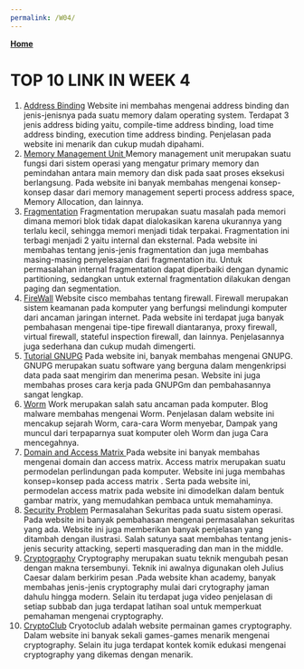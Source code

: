 ```yaml
---
permalink: /W04/
---
```

[**Home**](https://angelindepthios.github.io/os211/)

# TOP 10 LINK IN WEEK 4

1. [Address Binding](https://www.geeksforgeeks.org/address-binding-and-its-types/)
Website ini membahas mengenai address binding dan jenis-jenisnya pada suatu memory dalam operating system. Terdapat 3 jenis address biding yaitu, compile-time address binding, load time address binding, execution time address binding. Penjelasan pada website ini menarik dan cukup mudah dipahami.
2. [Memory Management Unit ](https://www.tutorialspoint.com/operating_system/os_memory_management.htm)
 Memory management unit merupakan suatu fungsi dari sistem operasi yang mengatur primary memory dan pemindahan antara main memory dan disk pada saat proses eksekusi berlangsung. Pada website ini banyak membahas mengenai konsep-konsep dasar dari memory management seperti process address space, Memory Allocation, dan lainnya.
3. [Fragmentation](https://afteracademy.com/blog/what-is-fragmentation-and-what-are-its-types)
Fragmentation merupakan suatu masalah pada memori dimana memori blok tidak dapat dialokasikan karena ukurannya yang terlalu kecil, sehingga memori menjadi tidak terpakai. Fragmentation ini terbagi menjadi 2 yaitu internal dan eksternal. Pada website ini membahas tentang jenis-jenis fragmentation dan juga membahas masing-masing penyelesaian dari fragmentation itu. Untuk permasalahan internal fragmentation dapat diperbaiki dengan dynamic partitioning, sedangkan untuk external fragmentation dilakukan dengan paging dan segmentation.
4. [FireWall](https://www.niagahoster.co.id/blog/firewall-adalah/)
Website cisco membahas tentang firewall. Firewall merupakan sistem keamanan pada komputer yang berfungsi melindungi komputer dari ancaman jaringan internet. Pada website ini terdapat juga banyak pembahasan mengenai tipe-tipe firewall diantaranya, proxy firewall, virtual firewall, stateful inspection firewall, dan lainnya. Penjelasannya juga sederhana dan cukup mudah dimengerti.
5. [Tutorial GNUPG](https://syam.web.id/2019/10/mengenal-gnu-privacy-guard-gpg-dan-fungsinya/)
Pada website ini, banyak membahas mengenai GNUPG. GNUPG merupakan suatu software yang berguna dalam mengenkripsi data pada saat mengirim dan menerima pesan. Website ini juga membahas proses cara kerja pada GNUPGm dan pembahasannya sangat lengkap.
6. [Worm](https://blog.malwarebytes.com/threats/worm/)
Work merupakan salah satu ancaman pada komputer. Blog malware membahas mengenai Worm. Penjelasan dalam website ini mencakup sejarah Worm, cara-cara Worm menyebar, Dampak yang muncul dari terpaparnya suat komputer oleh Worm dan juga Cara mencegahnya. 
7. [Domain and Access Matrix ](https://padakuu.com/article/163-access-matrix)
Pada website ini banyak membahas mengenai domain dan access matrix. Access matrix merupakan suatu permodelan perlindungan pada komputer. Website ini juga membahas konsep=konsep pada access matrix . Serta pada website ini, permodelan access matrix pada website ini dimodelkan dalam bentuk gambar matrix, yang memudahkan pembaca untuk memahaminya.
8. [Security Problem](https://www2.cs.uic.edu/~jbell/CourseNotes/OperatingSystems/15_Security.html)
Permasalahan Sekuritas pada suatu sistem operasi. Pada website ini banyak pembahasan mengenai permasalahan sekuritas yang ada. Website ini juga memberikan banyak penjelasan yang ditambah dengan ilustrasi. Salah satunya saat membahas tentang jenis-jenis security attacking, seperti masquerading dan man in the middle.
9. [Cryptography](https://www.khanacademy.org/computing/computer-science/cryptography)
Cryptography merupakan suatu teknik mengubah pesan dengan makna tersembunyi. Teknik ini awalnya digunakan oleh Julius Caesar dalam berkirim pesan .Pada website khan  academy, banyak membahas jenis-jenis cryptography mulai dari crytography jaman dahulu hingga modern. Selain itu terdapat juga video penjelasan di setiap subbab dan juga terdapat latihan soal untuk memperkuat pemahaman mengenai cryptography.
10. [CryptoClub](https://www.cryptoclub.org/#vTeachers)
Cryotoclub adalah website permainan games cryptography. Dalam website ini banyak sekali games-games menarik mengenai cryptography. Selain itu juga terdapat kontek komik edukasi mengenai cryptography yang dikemas dengan menarik.
